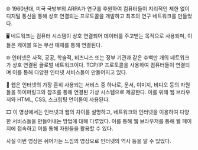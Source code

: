 🌐 1960년대, 미국 국방부의 ARPA가 연구를 후원하여 컴퓨터들이 지리적인 제한 없이 디지털 통신을 통해 상호 연결되는 프로토콜을 개발하고 최초의 연구 네트워크를 만들었다. 

🖥️ 네트워크는 컴퓨터 시스템이 상호 연결되어 데이터를 주고받는 목적으로 사용되며, 이들은 케이블 또는 무선 매체를 통해 연결된다. 

🌐 인터넷은 사적, 공공, 학술적, 비즈니스 또는 정부 기관과 같은 수백만 개의 네트워크가 상호 연결된 글로벌 네트워크이다. TCP/IP 프로토콜을 사용하여 컴퓨터들이 연결되며 이를 통해 다양한 인터넷 서비스들이 만들어지고 있다. 

🔗 웹은 인터넷의 가장 흔히 사용되는 서비스 중 하나로, 문서, 이미지, 비디오 등의 자원들을 하이퍼링크와 참조를 통해 연결된 가상 시스템으로 제공한다. 이를 위해 웹 브라우저와 HTML, CSS, 스크립팅 언어들이 사용된다. 

🎞 이 영상에서는 인터넷과 웹의 차이를 설명하고, 네트워크와 인터넷을 이용하여 다양한 서비스들을 만들어내는 방법에 대해 다루었다. 이를 통해 웹 브라우저를 통해 웹 페이지에 접속하고 이를 통해 자원들을 활용할 수 있다.

사실 이번 영상은 쉬어가는 느낌의 영상으로 인터넷의 역사 등을 알 수 있었다.
